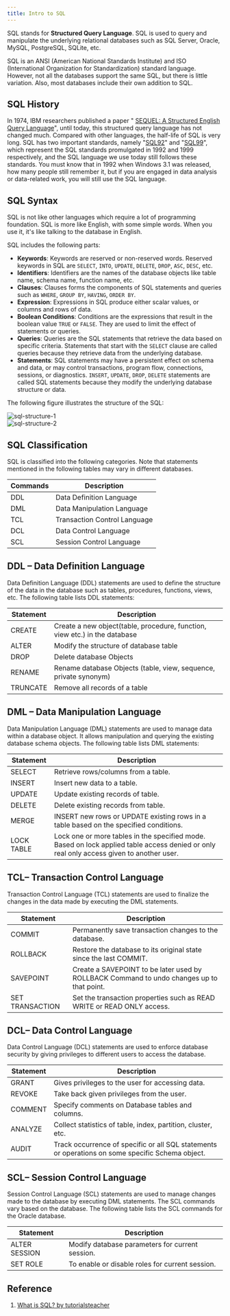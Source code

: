 ```yaml
---
title: Intro to SQL
---
```


SQL stands for **Structured Query Language**. SQL is used to query and manipulate the underlying relational databases such as SQL Server, Oracle, MySQL, PostgreSQL, SQLite, etc.

SQL is an ANSI (American National Standards Institute) and ISO (International Organization for Standardization) standard language. However, not all the databases support the same SQL, but there is little variation. Also, most databases include their own addition to SQL.

## SQL History

In 1974, IBM researchers published a paper " [SEQUEL: A Structured English Query Language](https://researcher.watson.ibm.com/researcher/files/us-dchamber/sequel-1974.pdf)", until today, this structured query language has not changed much. Compared with other languages, the half-life of SQL is very long. SQL has two important standards, namely "[SQL92](https://en.wikipedia.org/wiki/SQL-92)" and "[SQL99](https://en.wikipedia.org/wiki/SQL:1999)", which represent the SQL standards promulgated in 1992 and 1999 respectively, and the SQL language we use today still follows these standards. You must know that in 1992 when Windows 3.1 was released, how many people still remember it, but if you are engaged in data analysis or data-related work, you will still use the SQL language.

## SQL Syntax

SQL is not like other languages which require a lot of programming foundation. SQL is more like English, with some simple words. When you use it, it's like talking to the database in English.

SQL includes the following parts:

- **Keywords**: Keywords are reserved or non-reserved words. Reserved keywords in SQL are `SELECT`, `INTO`, `UPDATE`, `DELETE`, `DROP`, `ASC`, `DESC`, etc.
- **Identifiers**: Identifiers are the names of the database objects like table name, schema name, function name, etc.
- **Clauses**: Clauses forms the components of SQL statements and queries such as `WHERE`, `GROUP BY`, `HAVING`, `ORDER BY`.
- **Expression**: Expressions in SQL produce either scalar values, or columns and rows of data.
- **Boolean Conditions**: Conditions are the expressions that result in the boolean value `TRUE` or `FALSE`. They are used to limit the effect of statements or queries.
- **Queries**: Queries are the SQL statements that retrieve the data based on specific criteria. Statements that start with the `SELECT` clause are called queries because they retrieve data from the underlying database.
- **Statements**: SQL statements may have a persistent effect on schema and data, or may control transactions, program flow, connections, sessions, or diagnostics. `INSERT`, `UPDATE`, `DROP`, `DELETE` statements are called SQL statements because they modify the underlying database structure or data.

The following figure illustrates the structure of the SQL:

<Img w="480" src='https://cosmos-x.oss-cn-hangzhou.aliyuncs.com/sql-structure-1.png' alt='sql-structure-1'/>

<br />

<Img w="480" src='https://cosmos-x.oss-cn-hangzhou.aliyuncs.com/sql-structure-2.png' alt='sql-structure-2'/>

## SQL Classification

SQL is classified into the following categories. Note that statements mentioned in the following tables may vary in different databases.

| Commands | Description                  |
| -------- | ---------------------------- |
| DDL      | Data Definition Language     |
| DML      | Data Manipulation Language   |
| TCL      | Transaction Control Language |
| DCL      | Data Control Language        |
| SCL      | Session Control Language     |

## DDL – Data Definition Language

Data Definition Language (DDL) statements are used to define the structure of the data in the database such as tables, procedures, functions, views, etc. The following table lists DDL statements:

| Statement | Description |
| --- | --- |
| CREATE | Create a new object(table, procedure, function, view etc.) in the database |
| ALTER | Modify the structure of database table |
| DROP | Delete database Objects |
| RENAME | Rename database Objects (table, view, sequence, private synonym) |
| TRUNCATE | Remove all records of a table |

## DML – Data Manipulation Language

Data Manipulation Language (DML) statements are used to manage data within a database object. It allows manipulation and querying the existing database schema objects. The following table lists DML statements:

| Statement | Description |
| --- | --- |
| SELECT | Retrieve rows/columns from a table. |
| INSERT | Insert new data to a table. |
| UPDATE | Update existing records of table. |
| DELETE | Delete existing records from table. |
| MERGE | INSERT new rows or UPDATE existing rows in a table based on the specified conditions. |
| LOCK TABLE | Lock one or more tables in the specified mode. Based on lock applied table access denied or only real only access given to another user. |

## TCL– Transaction Control Language

Transaction Control Language (TCL) statements are used to finalize the changes in the data made by executing the DML statements.

| Statement | Description |
| --- | --- |
| COMMIT | Permanently save transaction changes to the database. |
| ROLLBACK | Restore the database to its original state since the last COMMIT. |
| SAVEPOINT | Create a SAVEPOINT to be later used by ROLLBACK Command to undo changes up to that point. |
| SET TRANSACTION | Set the transaction properties such as READ WRITE or READ ONLY access. |

## DCL– Data Control Language

Data Control Language (DCL) statements are used to enforce database security by giving privileges to different users to access the database.

| Statement | Description |
| --- | --- |
| GRANT | Gives privileges to the user for accessing data. |
| REVOKE | Take back given privileges from the user. |
| COMMENT | Specify comments on Database tables and columns. |
| ANALYZE | Collect statistics of table, index, partition, cluster, etc. |
| AUDIT | Track occurrence of specific or all SQL statements or operations on some specific Schema object. |

## SCL– Session Control Language

Session Control Language (SCL) statements are used to manage changes made to the database by executing DML statements. The SCL commands vary based on the database. The following table lists the SCL commands for the Oracle database.

| Statement     | Description                                     |
| ------------- | ----------------------------------------------- |
| ALTER SESSION | Modify database parameters for current session. |
| SET ROLE      | To enable or disable roles for current session. |

## Reference

1. [What is SQL? by tutorialsteacher](https://www.tutorialsteacher.com/sql/what-is-sql)
